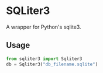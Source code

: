 # SQLiter3
A wrapper for Python's sqlite3.

## Usage
```python
from sqliter3 import Sqliter3
db = Sqliter3("db_filename.sqlite")
```
